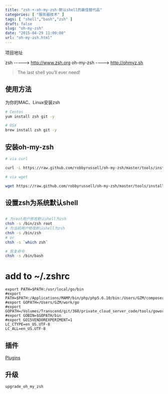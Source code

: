 ```yaml
---
title: "zsh-+-oh-my-zsh-默认shell的最佳替代品"
categories: [ "服务器技术" ]
tags: [ "shell","bash","zsh" ]
draft: false
slug: "oh-my-zsh"
date: "2015-04-29 11:00:00"
url: "oh-my-zsh.html"
---
```


项目地址

zsh    -----> http://www.zsh.org
oh-my-zsh ----> http://ohmyz.sh

> The last shell you’ll ever need! 

## 使用方法

为你的MAC、Linux安装zsh

```bash
# Centos
yum install zsh git -y

# OSX
brew install zsh git -y
```

## 安装oh-my-zsh

```bash
# via curl

curl -L https://raw.github.com/robbyrussell/oh-my-zsh/master/tools/install.sh | sh

# via wget

wget https://raw.github.com/robbyrussell/oh-my-zsh/master/tools/install.sh -O - | sh
```

## 设置zsh为系统默认shell

```bash

# 为root用户修改默认shell为zsh
chsh -s /bin/zsh root
# 为当前用户修改默认shell为zsh
chsh -s /bin/zsh
# or
chsh -s `which zsh`

# 恢复命令
chsh -s /bin/bash
```

# add to ~/.zshrc

```
export PATH=$PATH:/usr/local/go/bin
#export PATH=$PATH:/Applications/MAMP/bin/php/php5.6.10/bin:/Users/GZM/composer:/Users/GZM/.composer/vendor/bin
#export GOPATH=/Users/GZM/work/go
#export GOPATH=/Volumes/Transcend/git/360/private_cloud_server_code/tools/gowork/
#export GOBIN=$GOPATH/bin
#export GO15VENDOREXPERIMENT=1
LC_CTYPE=en_US.UTF-8
LC_ALL=en_US.UTF-8
```

## 插件

[Plugins][1] 


## 升级

```bash
upgrade_oh_my_zsh
```


  [1]: https://github.com/robbyrussell/oh-my-zsh/wiki/Plugins